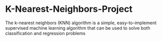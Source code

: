# K-Nearest-Neighbors-Project
The k-nearest neighbors (KNN) algorithm is a simple, easy-to-implement supervised machine learning algorithm that can be used to solve both classification and regression problems
